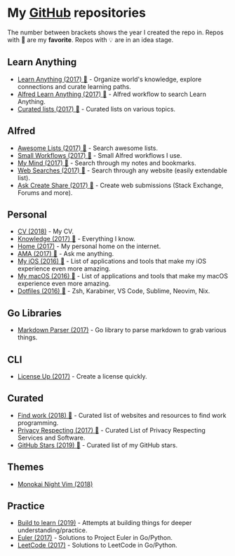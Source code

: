 # My [GitHub](https://github.com/nikitavoloboev) repositories

The number between brackets shows the year I created the repo in. Repos with 🌟 are my **favorite**. Repos with 💡 are in an idea stage.

## Learn Anything

- [Learn Anything (2017) 🌟](https://github.com/learn-anything/learn-anything) - Organize world's knowledge, explore connections and curate learning paths.
- [Alfred Learn Anything (2017) 🌟](https://github.com/nikitavoloboev/alfred-learn-anything) - Alfred workflow to search Learn Anything.
- [Curated lists (2017) 🌟](https://github.com/learn-anything/curated-lists) - Curated lists on various topics.

## Alfred

- [Awesome Lists (2017) 🌟](https://github.com/nikitavoloboev/alfred-awesome-lists) - Search awesome lists.
- [Small Workflows (2017) 🌟](https://github.com/nikitavoloboev/small-workflows) - Small Alfred workflows I use.
- [My Mind (2017) 🌟](https://github.com/nikitavoloboev/alfred-my-mind) - Search through my notes and bookmarks.
- [Web Searches (2017) 🌟](https://github.com/nikitavoloboev/alfred-web-searches) - Search through any website (easily extendable list).
- [Ask Create Share (2017) 🌟](https://github.com/nikitavoloboev/alfred-ask-create-share) - Create web submissions (Stack Exchange, Forums and more).

## Personal

- [CV (2018)](https://github.com/nikitavoloboev/cv) - My CV.
- [Knowledge (2017) 🌟](https://github.com/nikitavoloboev/knowledge) - Everything I know.
- [Home (2017)](https://github.com/nikitavoloboev/nikitavoloboev.xyz) - My personal home on the internet.
- [AMA (2017) 🌟](https://github.com/nikitavoloboev/ama) - Ask me anything.
- [My iOS (2016) 🌟](https://github.com/nikitavoloboev/my-ios) - List of applications and tools that make my iOS experience even more amazing.
- [My macOS (2016) 🌟](https://github.com/nikitavoloboev/my-mac-os) - List of applications and tools that make my macOS experience even more amazing.
- [Dotfiles (2016) 🌟](https://github.com/nikitavoloboev/dotfiles) - Zsh, Karabiner, VS Code, Sublime, Neovim, Nix.

## Go Libraries

- [Markdown Parser (2017)](https://github.com/nikitavoloboev/markdown-parser) - Go library to parse markdown to grab various things.

## CLI

- [License Up (2017)](https://github.com/nikitavoloboev/license-up) - Create a license quickly.

## Curated

- [Find work (2018) 🌟](https://github.com/nikitavoloboev/find-work#readme) - Curated list of websites and resources to find work programming.
- [Privacy Respecting (2017) 🌟](https://github.com/nikitavoloboev/privacy-respecting#readme) - Curated List of Privacy Respecting Services and Software.
- [GitHub Stars (2019) 🌟](https://github.com/nikitavoloboev/github-stars#readme) - Curated list of my GitHub stars.

## Themes

- [Monokai Night Vim (2018)](https://github.com/nikitavoloboev/vim-monokai-night)

## Practice

- [Build to learn (2019)](https://github.com/nikitavoloboev/build-to-learn) - Attempts at building things for deeper understanding/practice.
- [Euler (2017)](https://github.com/nikitavoloboev/euler) - Solutions to Project Euler in Go/Python.
- [LeetCode (2017)](https://github.com/nikitavoloboev/leetcode) - Solutions to LeetCode in Go/Python.
